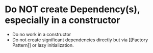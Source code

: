 # Do NOT create Dependency(s), especially in a constructor

- Do no work in a constructor
- Do not create significant dependencies directly but via [[Factory Pattern]] or lazy initialization.
